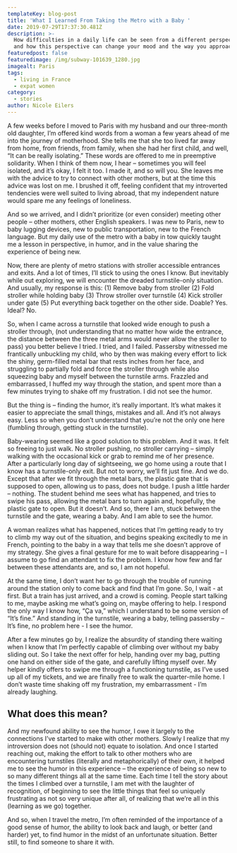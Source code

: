 ```yaml
---
templateKey: blog-post
title: 'What I Learned From Taking the Metro with a Baby '
date: 2019-07-29T17:37:30.481Z
description: >-
  How difficulties in​ a daily life can be seen from a different perspective,
  and how this perspective can change your mood and the way you approach life. 
featuredpost: false
featuredimage: /img/subway-101639_1280.jpg
imagealt: Paris
tags:
  - living in France
  - expat women
category:
  - stories
author: Nicole Eilers
---
```

A few weeks before I moved to Paris with my husband and our three-month old daughter, I’m offered kind words from a woman a few years ahead of me into the journey of motherhood. She tells me that she too lived far away from home, from friends, from family, when she had her first child, and well, “It can be really isolating.” These words are offered to me in preemptive solidarity. When I think of them now, I hear – sometimes you will feel isolated, and it’s okay, I felt it too. I made it, and so will you. She leaves me with the advice to try to connect with other mothers, but at the time this advice was lost on me. I brushed it off, feeling confident that my introverted tendencies were well suited to living abroad, that my independent nature would spare me any feelings of loneliness. 

And so we arrived, and I didn’t prioritize (or even consider) meeting other people – other mothers, other English speakers. I was new to Paris, new to baby lugging devices, new to public transportation, new to the French language. But my daily use of the metro with a baby in tow quickly taught me a lesson in perspective, in humor, and in the value sharing the experience of being new. 

Now, there are plenty of metro stations with stroller accessible entrances and exits. And a lot of times, I’ll stick to using the ones I know. But inevitably while out exploring, we will encounter the dreaded turnstile-only situation. And usually, my response is this: (1) Remove baby from stroller (2) Fold stroller while holding baby (3) Throw stroller over turnstile (4) Kick stroller under gate (5) Put everything back together on the other side. Doable? Yes. Ideal? No.

So, when I came across a turnstile that looked wide enough to push a stroller through, (not understanding that no matter how wide the entrance, the distance between the three metal arms would never allow the stroller to pass) you better believe I tried. I tried, and I failed. Passersby witnessed me frantically unbuckling my child, who by then was making every effort to lick the shiny, germ-filled metal bar that rests inches from her face, and struggling to partially fold and force the stroller through while also squeezing baby and myself between the turnstile arms. Frazzled and embarrassed, I huffed my way through the station, and spent more than a few minutes trying to shake off my frustration. I did not see the humor.

But the thing is – finding the humor, it’s really important. It’s what makes it easier to appreciate the small things, mistakes and all. And it’s not always easy. Less so when you don’t understand that you’re not the only one here (fumbling through, getting stuck in the turnstile).

Baby-wearing seemed like a good solution to this problem. And it was. It felt so freeing to just walk. No stroller pushing, no stroller carrying – simply walking with the occasional kick or grab to remind me of her presence. After a particularly long day of sightseeing, we go home using a route that I know has a turnstile-only exit. But not to worry, we’ll fit just fine. And we do. Except that after we fit through the metal bars, the plastic gate that is supposed to open, allowing us to pass, does not budge. I push a little harder – nothing. The student behind me sees what has happened, and tries to swipe his pass, allowing the metal bars to turn again and, hopefully, the plastic gate to open. But it doesn’t. And so, there I am, stuck between the turnstile and the gate, wearing a baby. And I am able to see the humor.

A woman realizes what has happened, notices that I’m getting ready to try to climb my way out of the situation, and begins speaking excitedly to me in French, pointing to the baby in a way that tells me she doesn’t approve of my strategy. She gives a final gesture for me to wait before disappearing – I assume to go find an attendant to fix the problem. I know how few and far between these attendants are, and so, I am not hopeful.

At the same time, I don’t want her to go through the trouble of running around the station only to come back and find that I’m gone. So, I wait - at first. But a train has just arrived, and a crowd is coming. People start talking to me, maybe asking me what’s going on, maybe offering to help. I respond the only way I know how, “Ça va,” which I understand to be some version of “It’s fine.” And standing in the turnstile, wearing a baby, telling passersby – It’s fine, no problem here - I see the humor.

After a few minutes go by, I realize the absurdity of standing there waiting when I know that I’m perfectly capable of climbing over without my baby sliding out. So I take the next offer for help, handing over my bag, putting one hand on either side of the gate, and carefully lifting myself over. My helper kindly offers to swipe me through a functioning turnstile, as I’ve used up all of my tickets, and we are finally free to walk the quarter-mile home. I don’t waste time shaking off my frustration, my embarrassment - I’m already laughing.

##  What does this mean?

And my newfound ability to see the humor, I owe it largely to the connections I’ve started to make with other mothers. Slowly I realize that my introversion does not (should not) equate to isolation. And once I started reaching out, making the effort to talk to other mothers who are encountering turnstiles (literally and metaphorically) of their own, it helped me to see the humor in this experience – the experience of being so new to so many different things all at the same time. Each time I tell the story about the times I climbed over a turnstile, I am met with the laughter of recognition, of beginning to see the little things that feel so uniquely frustrating as not so very unique after all, of realizing that we’re all in this (learning as we go) together.

And so, when I travel the metro, I’m often reminded of the importance of a good sense of humor, the ability to look back and laugh, or better (and harder) yet, to find humor in the midst of an unfortunate situation. Better still, to find someone to share it with.

